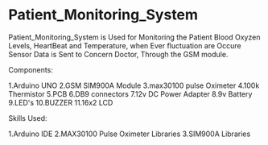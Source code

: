 # Patient_Monitoring_System

Patient_Monitoring_System is Used for Monitoring the Patient Blood Oxyzen Levels, HeartBeat and Temperature, when Ever fluctuation are Occure Sensor Data is Sent to 
Concern Doctor, Through the GSM module.


Components:

1.Arduino UNO
2.GSM SIM900A Module
3.max30100 pulse Oximeter
4.100k Thermistor
5.PCB
6.DB9 connectors
7.12v DC Power Adapter
8.9v Battery
9.LED's
10.BUZZER
11.16x2 LCD

Skills Used:

1.Arduino IDE
2.MAX30100 Pulse Oximeter Libraries
3.SIM900A Libraries
